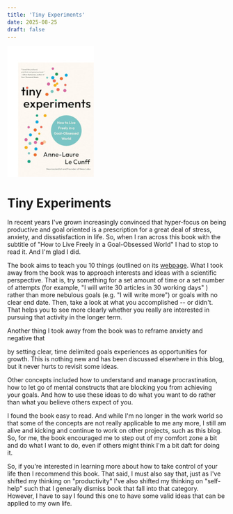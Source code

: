 ```yaml
---
title: 'Tiny Experiments'
date: 2025-08-25
draft: false
---
```

![](tinyexperiments.jpg)

# Tiny Experiments

In recent years I've grown increasingly convinced that hyper-focus on being productive and goal oriented is a prescription for a great deal of stress, anxiety, and dissatisfaction in life. So, when I ran across this book with the subtitle of "How to Live Freely in a Goal-Obsessed World" I had to stop to read it. And I'm glad I did.

The book aims to teach you 10 things (outlined on its [webpage](https://nesslabs.com/book). What I took away from the book was to approach interests and ideas with a scientific perspective. That is, try something for a set amount of time or a set number of attempts (for example, "I will write 30 articles in 30 working days" ) rather than more nebulous goals (e.g. "I will write more") or goals with no clear end date. Then, take a look at what you accomplished -- or didn't. That helps you to see more clearly whether you really are interested in pursuing that activity in the longer term. 

Another thing I took away from the book was to reframe anxiety and negative that


by setting clear, time delimited goals experiences as opportunities for growth. This is nothing new and has been discussed elsewhere in this blog, but it never hurts to revisit some ideas. 

Other concepts included how to understand and manage procrastination, how to let go of mental constructs that are blocking you from achieving your goals. And how to use these ideas to do what you want to do rather than what you believe others expect of you.

I found the book easy to read. And while I'm no longer in the work world so that some of the concepts are not really applicable to me any more, I still am alive and kicking and continue to work on other projects, such as this blog. So, for me, the book encouraged me to step out of my comfort zone a bit and do what I want to do, even if others might think I'm a bit daft for doing it.

So, if you're interested in learning more about how to take control of your life then I recommend this book. That said, I must also say that, just as I've shifted my thinking on "productivity" I've also shifted my thinking on "self-help" such that I generally dismiss book that fall into that category. However, I have to say I found this one to have some valid ideas that can be applied to my own life.
